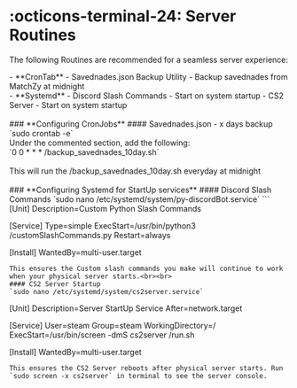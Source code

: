 # :octicons-terminal-24: Server Routines

<p>The following Routines are recommended for a seamless server experience:<br></p>
- **CronTab** 
    - Savednades.json Backup Utility - Backup savednades from MatchZy at midnight<br>
- **Systemd** 
    - Discord Slash Commands - Start on system startup
    - CS2 Server - Start on system startup
<br><br>
### **Configuring CronJobs**
#### Savednades.json - x days backup
`sudo crontab -e`<br>
Under the commented section, add the following:<br>
`0 0 * * * /backup_savednades_10day.sh`<br><br>
This will run the /backup_savednades_10day.sh everyday at midnight
<br><br>
### **Configuring Systemd for StartUp services**
#### Discord Slash Commands
`sudo nano /etc/systemd/system/py-discordBot.service`
```
[Unit]
Description=Custom Python Slash Commands

[Service]
Type=simple
ExecStart=/usr/bin/python3 /customSlashCommands.py
Restart=always

[Install]
WantedBy=multi-user.target
```
This ensures the Custom slash commands you make will continue to work when your physical server starts.<br><br>
#### CS2 Server Startup
`sudo nano /etc/systemd/system/cs2server.service`
```
[Unit]
Description=Server StartUp Service
After=network.target

[Service]
User=steam
Group=steam
WorkingDirectory=/
ExecStart=/usr/bin/screen -dmS cs2server /run.sh

[Install]
WantedBy=multi-user.target
```
This ensures the CS2 Server reboots after physical server starts. Run `sudo screen -x cs2server` in terminal to see the server console.